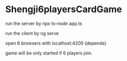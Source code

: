 # Shengji6playersCardGame

 run the server by 
 npx ts-node app.ts

run the client by
 ng serve

open 6 browsers with localhost:4200 (depends)

game will be only started if 6 players join.



